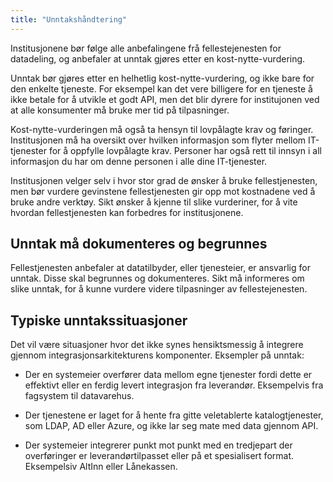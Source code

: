 ```yaml
---
title: "Unntakshåndtering"
---
```


Institusjonene bør følge alle anbefalingene frå fellestejenesten for
datadeling, og anbefaler at unntak gjøres etter en kost-nytte-vurdering.

Unntak bør gjøres etter en helhetlig kost-nytte-vurdering, og ikke bare for den
enkelte tjeneste. For eksempel kan det vere billigere for en tjeneste å ikke
betale for å utvikle et godt API, men det blir dyrere for institujonen ved at
alle konsumenter må bruke mer tid på tilpasninger.

Kost-nytte-vurderingen må også ta hensyn til lovpålagte krav og føringer.
Institusjonen må ha oversikt over hvilken informasjon som flyter mellom
IT-tjenester for å oppfylle lovpålagte krav. Personer har også rett til innsyn
i all informasjon du har om denne personen i alle dine IT-tjenester.

Institusjonen velger selv i hvor stor grad de ønsker å bruke fellestjenesten,
men bør vurdere gevinstene fellestjenesten gir opp mot kostnadene ved å bruke
andre verktøy. Sikt ønsker å kjenne til slike vurderiner, for å vite hvordan
fellestjenesten kan forbedres for institusjonene.

## Unntak må dokumenteres og begrunnes

Fellestjenesten anbefaler at datatilbyder, eller tjenesteier, er ansvarlig for
unntak. Disse skal begrunnes og dokumenteres. Sikt må informeres om slike
unntak, for å kunne vurdere videre tilpasninger av fellestejenesten.

## Typiske unntakssituasjoner

Det vil være situasjoner hvor det ikke synes hensiktsmessig å integrere gjennom
integrasjonsarkitekturens komponenter. Eksempler på unntak:

- Der en systemeier overfører data mellom egne tjenester fordi dette er
  effektivt eller en ferdig levert integrasjon fra leverandør. Eksempelvis fra
  fagsystem til datavarehus.

- Der tjenestene er laget for å hente fra gitte veletablerte katalogtjenester,
  som LDAP, AD eller Azure, og ikke lar seg mate med data gjennom API.

- Der systemeier integrerer punkt mot punkt med en tredjepart der overføringer
  er leverandørtilpasset eller på et spesialisert format. Eksempelsiv AltInn
  eller Lånekassen.
